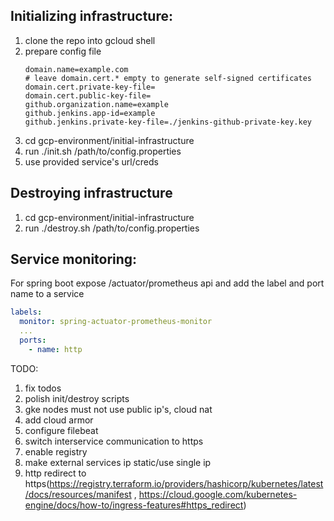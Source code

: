 <h2>Initializing infrastructure:</h2>

1. clone the repo into gcloud shell
2. prepare config file
    ```properties
    domain.name=example.com
    # leave domain.cert.* empty to generate self-signed certificates
    domain.cert.private-key-file=
    domain.cert.public-key-file=
    github.organization.name=example
    github.jenkins.app-id=example
    github.jenkins.private-key-file=./jenkins-github-private-key.key
    ```
3. cd gcp-environment/initial-infrastructure
4. run ./init.sh /path/to/config.properties
5. use provided service's url/creds

<h2>Destroying infrastructure</h2>

1. cd gcp-environment/initial-infrastructure
2. run ./destroy.sh /path/to/config.properties

<h2>Service monitoring:</h2>

For spring boot expose /actuator/prometheus api and add the label and port name to a service

```yaml
labels:
  monitor: spring-actuator-prometheus-monitor
  ...
  ports:
    - name: http
```

TODO:

1. fix todos
3. polish init/destroy scripts
4. gke nodes must not use public ip's, cloud nat
5. add cloud armor
6. configure filebeat
7. switch interservice communication to https
8. enable registry
9. make external services ip static/use single ip
10. http redirect to https(https://registry.terraform.io/providers/hashicorp/kubernetes/latest/docs/resources/manifest
    , https://cloud.google.com/kubernetes-engine/docs/how-to/ingress-features#https_redirect)